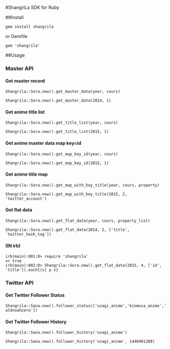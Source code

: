 #ShangriLa SDK for Ruby

##Install

``gem install shangrila``

or Gemfile

``gem 'shangrila'``

##Usage

### Master API

#### Get master record

```Shangrila::Sora.new().get_master_data(year, cours)```

```Shangrila::Sora.new().get_master_data(2014, 1)```

#### Get anime title list

```Shangrila::Sora.new().get_title_list(year, cours)```

```Shangrila::Sora.new().get_title_list(2015, 1)```

#### Get anime master data map key=id

```Shangrila::Sora.new().get_map_key_id(year, cours)```

```Shangrila::Sora.new().get_map_key_id(2015, 1)```

#### Get anime title map

```Shangrila::Sora.new().get_map_with_key_title(year, cours, property)```

```Shangrila::Sora.new().get_map_with_key_title(2015, 2, 'twitter_account')```

#### Get flat data

```Shangrila::Sora.new().get_flat_data(year, cours, property_list)```

```Shangrila::Sora.new().get_flat_data(2014, 2, ['title', 'twitter_hash_tag'])```

#### (IN irb) 

```
irb(main):001:0> require 'shangrila'
=> true
irb(main):002:0> Shangrila::Sora.new().get_flat_data(2015, 4, ['id', 'title']).each{|v| p v}
```

### Twitter API

#### Get Twitter Follower Status

``Shangrila::Sana.new().follower_status(['usagi_anime','kinmosa_anime','aldnoahzero'])``

#### Get Twitter Follower History

``Shangrila::Sana.new().follower_history('usagi_anime')``

``Shangrila::Sana.new().follower_history('usagi_anime', 1446901208)``